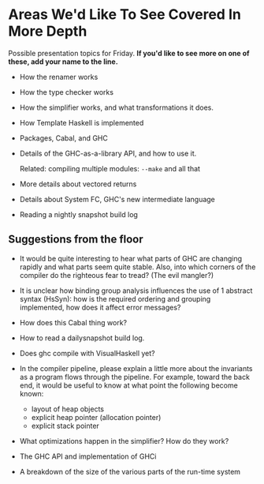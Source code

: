 # Areas We'd Like To See Covered In More Depth



Possible presentation topics for Friday.  **If you'd like to see more on one of these, add your name to the line.**


- How the renamer works

- How the type checker works

- How the simplifier works, and what transformations it does.

- How Template Haskell is implemented

- Packages, Cabal, and GHC

- Details of the GHC-as-a-library API, and how to use it.

  Related: compiling multiple modules: `--make` and all that

- More details about vectored returns

- Details about System FC, GHC's new intermediate language

- Reading a nightly snapshot build log

## Suggestions from the floor


- It would be quite interesting to hear what parts of GHC are changing rapidly and what parts seem quite stable.  Also, into which corners of the compiler do the righteous fear to tread?  (The evil mangler?)
- It is unclear how binding group analysis influences the use of 1 abstract syntax (HsSyn): how is the required ordering and grouping implemented, how does it affect error messages? 
- How does this Cabal thing work?
- How to read a dailysnapshot build log.
- Does ghc compile with VisualHaskell yet?
- In the compiler pipeline, please explain a little more about the invariants as a program flows through the pipeline.  For example, toward the back end, it would be useful to know at what point the following become known:

  - layout of heap objects
  - explicit heap pointer (allocation pointer)
  - explicit stack pointer
- What optimizations happen in the simplifier? How do they work?
- The GHC API and implementation of GHCi
- A breakdown of the size of the various parts of the run-time system
